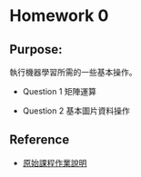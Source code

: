 
# Homework 0


## Purpose:

執行機器學習所需的一些基本操作。

* Question 1 矩陣運算

* Question 2 基本圖片資料操作

## Reference

* [原始課程作業說明](https://docs.google.com/presentation/d/1wQ4H_JbFkFzKhLhBrRa_tfBJOhb2JAk5bBeMWf_I-7U/edit#slide=id.p)
